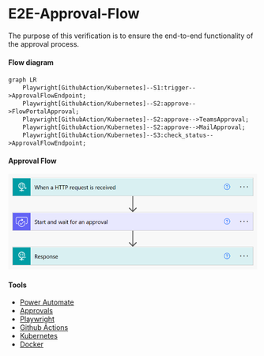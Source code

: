 # E2E-Approval-Flow

The purpose of this verification is to ensure the end-to-end functionality of the approval process.

#### Flow diagram
```mermaid
graph LR
    Playwright[GithubAction/Kubernetes]--S1:trigger-->ApprovalFlowEndpoint;
    Playwright[GithubAction/Kubernetes]--S2:approve-->FlowPortalApproval;
    Playwright[GithubAction/Kubernetes]--S2:approve-->TeamsApproval;
    Playwright[GithubAction/Kubernetes]--S2:approve-->MailApproval;
    Playwright[GithubAction/Kubernetes]--S3:check_status-->ApprovalFlowEndpoint;
```

#### Approval Flow
![Alt text](approval_flow.png)

#### Tools
- [Power Automate](https://powerautomate.microsoft.com/)
- [Approvals](https://learn.microsoft.com/en-us/connectors/approvals/)
- [Playwright](https://playwright.dev/python/)
- [Github Actions](https://github.com/actions)
- [Kubernetes](https://kubernetes.io/)
- [Docker](https://www.docker.com/)
